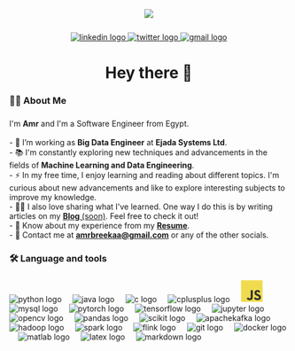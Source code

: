 <div align="center">
  <img height="200" src="https://i.pinimg.com/originals/49/29/57/4929571ca9465e280f1fa7e9bd7772aa.gif"  />
</div>

###

<div align="center">
  <a href="https://www.linkedin.com/in/amrbreekaa/" target="_blank">
    <img src="https://raw.githubusercontent.com/maurodesouza/profile-readme-generator/master/src/assets/icons/social/linkedin/default.svg" width="37" height="25" alt="linkedin logo"  />
  </a>
  <a href="https://x.com/abreekaa?t=EBWgTsMdwFlrOorzF7RaBg&s=09" target="_blank">
    <img src="https://raw.githubusercontent.com/maurodesouza/profile-readme-generator/master/src/assets/icons/social/twitter/default.svg" width="37" height="25" alt="twitter logo"  />
  </a>
  <a href="https://leetcode.com/Amr_Mohamad/" target="_blank">
      <img src="https://upload.wikimedia.org/wikipedia/commons/thumb/0/0a/LeetCode_Logo_black_with_text.svg/1920px-LeetCode_Logo_black_with_text.svg.png" width="100" height="25" alt="gmail logo"  />
  </a>
  
</div>

###

<h1 align="center">Hey there 👋</h1>

###

<h3 align="left">👨‍💻  About Me</h3>

###

<p align="left">I'm <strong>Amr</strong> and I'm a Software Engineer from Egypt.<br><br>- 🔭 I’m working as <strong>Big Data Engineer</strong> at <strong>Ejada Systems Ltd</strong>.<br>- 📚 I'm constantly exploring new techniques and advancements in the fields of <strong>Machine Learning and Data Engineering</strong>.<br>- ⚡ In my free time, I enjoy learning and reading about different topics. I'm curious about new advancements and like to explore interesting subjects to improve my knowledge.<br>- ✍🏻 I also love sharing what I've learned. One way I do this is by writing articles on my <a href="https://wabisabi87.wordpress.com" target="_blank"><strong>Blog</strong> (soon)</a>. Feel free to check it out!<br>- 📄 Know about my experience from my <a href="https://drive.google.com/file/d/1ek5WPcndxN37Bs6fY4AInQobrq7Rv5vr/view?usp=sharing"><strong>Resume</strong></a>.<br>- 📨 Contact me at <a href="mailto:amrbreekaa@gmail.com" target="_blank"><strong>amrbreekaa@gmail.com</strong></a> or any of the other socials.</p>

###

<h3 align="left">🛠 Language and tools</h3>

###

<div align="left">
  <img src="https://cdn.jsdelivr.net/gh/devicons/devicon/icons/python/python-original.svg" height="40" alt="python logo"  />
  <img width="12" />
  <img src="https://cdn.jsdelivr.net/gh/devicons/devicon/icons/java/java-original.svg" height="40" alt="java logo"  />
  <img width="12" />
  <img src="https://cdn.jsdelivr.net/gh/devicons/devicon/icons/c/c-original.svg" height="40" alt="c logo"  />
  <img width="12" />
  <img src="https://cdn.jsdelivr.net/gh/devicons/devicon/icons/cplusplus/cplusplus-original.svg" height="40" alt="cplusplus logo"  />
  <img width="12" />
  <img src="https://raw.githubusercontent.com/devicons/devicon/master/icons/javascript/javascript-original.svg" alt="javascript" width="40" height="40"/>
  <img width="12" />
  <img src="https://cdn.jsdelivr.net/gh/devicons/devicon/icons/mysql/mysql-original.svg" height="40" alt="mysql logo"  />
  <img width="12" />
  <img src="https://cdn.jsdelivr.net/gh/devicons/devicon/icons/pytorch/pytorch-plain-wordmark.svg" height="40" alt="pytorch logo"  />
  <img width="12" />
  <img src="https://cdn.jsdelivr.net/gh/devicons/devicon/icons/tensorflow/tensorflow-original.svg" height="40" alt="tensorflow logo"  />
  <img width="12" />
  <img src="https://cdn.jsdelivr.net/gh/devicons/devicon/icons/jupyter/jupyter-original.svg" height="40" alt="jupyter logo"  />
  <img width="12" />
  <img src="https://cdn.jsdelivr.net/gh/devicons/devicon/icons/opencv/opencv-original.svg" height="40" alt="opencv logo"  />
  <img width="12" />
  <img src="https://cdn.jsdelivr.net/gh/devicons/devicon/icons/pandas/pandas-original.svg" height="40" alt="pandas logo"  />
  <img width="12" />
  <img src="https://upload.wikimedia.org/wikipedia/commons/0/05/Scikit_learn_logo_small.svg" height="40" alt="scikit logo" />
  <img width="12" />
  <img src="https://cdn.jsdelivr.net/gh/devicons/devicon/icons/apachekafka/apachekafka-original-wordmark.svg" height="40" alt="apachekafka logo"  />
  <img width="12" />
  <img src="https://cdn.jsdelivr.net/gh/devicons/devicon@latest/icons/hadoop/hadoop-original.svg" height="40" alt="hadoop logo" />
  <img width="12" />
  <img src="https://cdn.jsdelivr.net/gh/devicons/devicon@latest/icons/apachespark/apachespark-original-wordmark.svg" height="40" alt="spark logo" />
  <img width="12" />
  <img src="https://flink.apache.org/img/logo/png/1000/flink_squirrel_1000.png" height="40" alt="flink logo" />
  <img width="12" />
  <img src="https://cdn.jsdelivr.net/gh/devicons/devicon/icons/git/git-original.svg" height="40" alt="git logo"  />
  <img width="12" />
  <img src="https://cdn.jsdelivr.net/gh/devicons/devicon/icons/docker/docker-original.svg" height="40" alt="docker logo"  />
  <img width="12" />
  <img src="https://cdn.jsdelivr.net/gh/devicons/devicon/icons/matlab/matlab-original.svg" height="40" alt="matlab logo"  />
  <img width="12" />
  <img src="https://cdn.jsdelivr.net/gh/devicons/devicon/icons/latex/latex-original.svg" height="40" alt="latex logo"  />
  <img width="12" />
  <img src="https://cdn.jsdelivr.net/gh/devicons/devicon/icons/markdown/markdown-original.svg" height="40" alt="markdown logo"  />
  <img width="12" />

